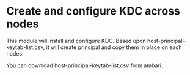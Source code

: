 Create and configure KDC across nodes
=====================================

This module will install and configure KDC. Based upon host-principal-keytab-list.csv, it will create principal and copy them in place on each nodes.

You can download host-principal-keytab-list.csv from ambari.



